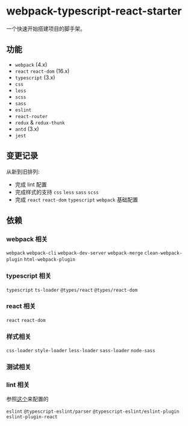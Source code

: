 # webpack-typescript-react-starter

一个快速开始搭建项目的脚手架。

## 功能
- `webpack` (4.x)
- `react` `react-dom` (16.x) 
- `typescript` (3.x)
- `css` 
- `less`
- `scss`
- `sass`
- `eslint`
- `react-router`
- `redux` & `redux-thunk`
- `antd` (3.x)
- `jest`


## 变更记录

从新到旧排列:
- 完成 lint 配置
- 完成样式的支持 `css` `less` `sass` `scss`
- 完成 `react` `react-dom` `typescript` `webpack` 基础配置



## 依赖

### webpack 相关

`webpack` `webpack-cli` `webpack-dev-server` `webpack-merge` `clean-webpack-plugin` `html-webpack-plugin`

### typescript 相关

`typescript` `ts-loader` `@types/react` `@types/react-dom`

### react 相关

`react` `react-dom`

### 样式相关

`css-loader` `style-loader` `less-loader` `sass-loader` `node-sass`

### 测试相关

### lint 相关

参照[这个](https://www.robertcooper.me/using-eslint-and-prettier-in-a-typescript-project)来配置的

`eslint` `@typescript-eslint/parser` `@typescript-eslint/eslint-plugin` `eslint-plugin-react`
